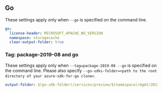 ## Go

These settings apply only when `--go` is specified on the command line.

```yaml $(go)
go:
  license-header: MICROSOFT_APACHE_NO_VERSION
  namespace: storagecache
  clear-output-folder: true
```

### Tag: package-2019-08 and go

These settings apply only when `--tag=package-2019-08 --go` is specified on the command line.
Please also specify `--go-sdks-folder=<path to the root directory of your azure-sdk-for-go clone>`.

```yaml $(tag) == 'package-2019-08' && $(go)
output-folder: $(go-sdk-folder)/services/preview/$(namespace)/mgmt/2017-08-15/$(namespace)
```

